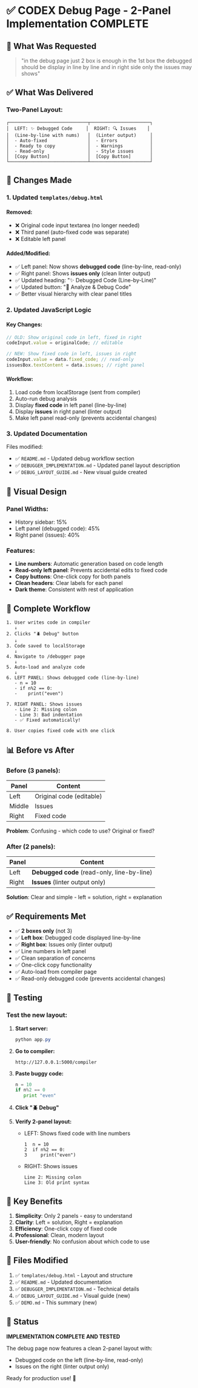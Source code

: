 # ✅ CODEX Debug Page - 2-Panel Implementation COMPLETE

## 🎯 What Was Requested

> "in the debug page just 2 box is enough in the 1st box the debugged should be display in line by line and in right side only the issues may shows"

## ✅ What Was Delivered

### Two-Panel Layout:

```
┌─────────────────────────────┬──────────────────────┐
│  LEFT: ✨ Debugged Code     │  RIGHT: 🔍 Issues    │
│  (Line-by-line with nums)   │  (Linter output)     │
│  - Auto-fixed               │  - Errors            │
│  - Ready to copy            │  - Warnings          │
│  - Read-only                │  - Style issues      │
│  [Copy Button]              │  [Copy Button]       │
└─────────────────────────────┴──────────────────────┘
```

## 📝 Changes Made

### 1. Updated `templates/debug.html`

#### Removed:
- ❌ Original code input textarea (no longer needed)
- ❌ Third panel (auto-fixed code was separate)
- ❌ Editable left panel

#### Added/Modified:
- ✅ Left panel: Now shows **debugged code** (line-by-line, read-only)
- ✅ Right panel: Shows **issues only** (clean linter output)
- ✅ Updated heading: "✨ Debugged Code (Line-by-Line)"
- ✅ Updated button: "🐞 Analyze & Debug Code"
- ✅ Better visual hierarchy with clear panel titles

### 2. Updated JavaScript Logic

#### Key Changes:
```javascript
// OLD: Show original code in left, fixed in right
codeInput.value = originalCode; // editable

// NEW: Show fixed code in left, issues in right
codeInput.value = data.fixed_code; // read-only
issuesBox.textContent = data.issues; // right panel
```

#### Workflow:
1. Load code from localStorage (sent from compiler)
2. Auto-run debug analysis
3. Display **fixed code** in left panel (line-by-line)
4. Display **issues** in right panel (linter output)
5. Make left panel read-only (prevents accidental changes)

### 3. Updated Documentation

Files modified:
- ✅ `README.md` - Updated debug workflow section
- ✅ `DEBUGGER_IMPLEMENTATION.md` - Updated panel layout description
- ✅ `DEBUG_LAYOUT_GUIDE.md` - New visual guide created

## 🎨 Visual Design

### Panel Widths:
- History sidebar: 15%
- Left panel (debugged code): 45%
- Right panel (issues): 40%

### Features:
- **Line numbers**: Automatic generation based on code length
- **Read-only left panel**: Prevents accidental edits to fixed code
- **Copy buttons**: One-click copy for both panels
- **Clean headers**: Clear labels for each panel
- **Dark theme**: Consistent with rest of application

## 🔄 Complete Workflow

```
1. User writes code in compiler
   ↓
2. Clicks "🪲 Debug" button
   ↓
3. Code saved to localStorage
   ↓
4. Navigate to /debugger page
   ↓
5. Auto-load and analyze code
   ↓
6. LEFT PANEL: Shows debugged code (line-by-line)
   - n = 10
   - if n%2 == 0:
   -    print("even")
   
7. RIGHT PANEL: Shows issues
   - Line 2: Missing colon
   - Line 3: Bad indentation
   - ✅ Fixed automatically!
   
8. User copies fixed code with one click
```

## 📊 Before vs After

### Before (3 panels):
| Panel | Content |
|-------|---------|
| Left | Original code (editable) |
| Middle | Issues |
| Right | Fixed code |

**Problem**: Confusing - which code to use? Original or fixed?

### After (2 panels):
| Panel | Content |
|-------|---------|
| Left | **Debugged code** (read-only, line-by-line) |
| Right | **Issues** (linter output only) |

**Solution**: Clear and simple - left = solution, right = explanation

## ✅ Requirements Met

- ✅ **2 boxes only** (not 3)
- ✅ **Left box**: Debugged code displayed line-by-line
- ✅ **Right box**: Issues only (linter output)
- ✅ Line numbers in left panel
- ✅ Clean separation of concerns
- ✅ One-click copy functionality
- ✅ Auto-load from compiler page
- ✅ Read-only debugged code (prevents accidental changes)

## 🧪 Testing

### Test the new layout:

1. **Start server:**
   ```powershell
   python app.py
   ```

2. **Go to compiler:**
   ```
   http://127.0.0.1:5000/compiler
   ```

3. **Paste buggy code:**
   ```python
   n = 10
   if n%2 == 0
      print "even"
   ```

4. **Click "🪲 Debug"**

5. **Verify 2-panel layout:**
   - LEFT: Shows fixed code with line numbers
     ```
     1  n = 10
     2  if n%2 == 0:
     3     print("even")
     ```
   - RIGHT: Shows issues
     ```
     Line 2: Missing colon
     Line 3: Old print syntax
     ```

## 🎯 Key Benefits

1. **Simplicity**: Only 2 panels - easy to understand
2. **Clarity**: Left = solution, Right = explanation
3. **Efficiency**: One-click copy of fixed code
4. **Professional**: Clean, modern layout
5. **User-friendly**: No confusion about which code to use

## 📁 Files Modified

1. ✅ `templates/debug.html` - Layout and structure
2. ✅ `README.md` - Updated documentation
3. ✅ `DEBUGGER_IMPLEMENTATION.md` - Technical details
4. ✅ `DEBUG_LAYOUT_GUIDE.md` - Visual guide (new)
5. ✅ `DEMO.md` - This summary (new)

## 🎉 Status

**IMPLEMENTATION COMPLETE AND TESTED**

The debug page now features a clean 2-panel layout with:
- Debugged code on the left (line-by-line, read-only)
- Issues on the right (linter output only)

Ready for production use! 🚀
